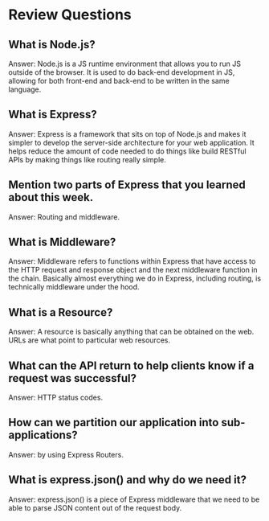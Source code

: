 # Review Questions

## What is Node.js?

Answer: Node.js is a JS runtime environment that allows you to run JS outside of the browser. It is used to do back-end development in JS, allowing for both front-end and back-end to be written in the same language.

## What is Express?

Answer: Express is a framework that sits on top of Node.js and makes it simpler to develop the server-side architecture for your web application. It helps reduce the amount of code needed to do things like build RESTful APIs by making things like routing really simple.

## Mention two parts of Express that you learned about this week.

Answer: Routing and middleware.

## What is Middleware?

Answer: Middleware refers to functions within Express that have access to the HTTP request and response object and the next middleware function in the chain. Basically almost everything we do in Express, including routing, is technically middleware under the hood.

## What is a Resource?

Answer: A resource is basically anything that can be obtained on the web. URLs are what point to particular web resources.

## What can the API return to help clients know if a request was successful?

Answer: HTTP status codes.

## How can we partition our application into sub-applications?

Answer: by using Express Routers.  

## What is express.json() and why do we need it?

Answer: express.json() is a piece of Express middleware that we need to be able to parse JSON content out of the request body. 
